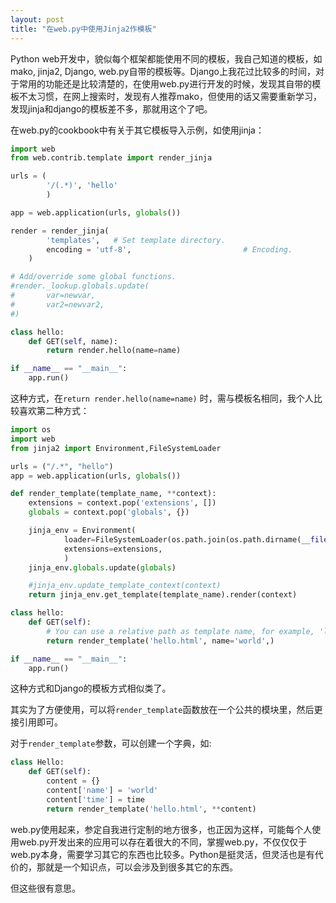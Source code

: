 ```yaml
---
layout: post
title: "在web.py中使用Jinja2作模板"
---
```

Python web开发中，貌似每个框架都能使用不同的模板，我自己知道的模板，如mako, jinja2, Django, web.py自带的模板等。Django上我花过比较多的时间，对于常用的功能还是比较清楚的，在使用web.py进行开发的时候，发现其自带的模板不太习惯，在网上搜索时，发现有人推荐mako，但使用的话又需要重新学习，发现jinja和django的模板差不多，那就用这个了吧。

在web.py的cookbook中有关于其它模板导入示例，如使用jinja：

```python
import web
from web.contrib.template import render_jinja

urls = (
        '/(.*)', 'hello'
        )

app = web.application(urls, globals())

render = render_jinja(
        'templates',   # Set template directory.
        encoding = 'utf-8',                         # Encoding.
    )

# Add/override some global functions.
#render._lookup.globals.update(
#       var=newvar,
#       var2=newvar2,
#)

class hello:
    def GET(self, name):
        return render.hello(name=name)

if __name__ == "__main__":
    app.run()
```

这种方式，在``return render.hello(name=name)`` 时，需与模板名相同，我个人比较喜欢第二种方式：

```python
import os
import web
from jinja2 import Environment,FileSystemLoader

urls = ("/.*", "hello")
app = web.application(urls, globals())

def render_template(template_name, **context):
    extensions = context.pop('extensions', [])
    globals = context.pop('globals', {})

    jinja_env = Environment(
            loader=FileSystemLoader(os.path.join(os.path.dirname(__file__), 'templates')),
            extensions=extensions,
            )
    jinja_env.globals.update(globals)

    #jinja_env.update_template_context(context)
    return jinja_env.get_template(template_name).render(context)

class hello:
    def GET(self):
        # You can use a relative path as template name, for example, 'ldap/hello.html'.
        return render_template('hello.html', name='world',)

if __name__ == "__main__":
    app.run()
```

这种方式和Django的模板方式相似类了。

其实为了方便使用，可以将``render_template``函数放在一个公共的模块里，然后更接引用即可。

对于``render_template``参数，可以创建一个字典，如:

```python
class Hello:
    def GET(self):
        content = {}
        content['name'] = 'world'
        content['time'] = time
        return render_template('hello.html', **content)
```

web.py使用起来，参定自我进行定制的地方很多，也正因为这样，可能每个人使用web.py开发出来的应用可以存在着很大的不同，掌握web.py，不仅仅仅于web.py本身，需要学习其它的东西也比较多。Python是挺灵活，但灵活也是有代价的，那就是一个知识点，可以会涉及到很多其它的东西。

但这些很有意思。